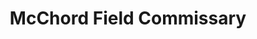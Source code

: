 ---
title: "McChord Field Commissary"
url: /mcchord-afb/mcchord-field-commissary/
shop: Supermarkt
---